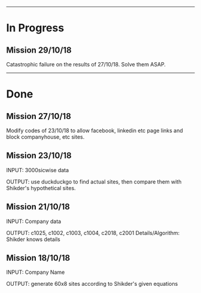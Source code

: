 
---

# In Progress
## Mission 29/10/18
Catastrophic failure on the results of 27/10/18. Solve them ASAP.

---
# Done
## Mission 27/10/18
Modify codes of 23/10/18 to allow facebook, linkedin etc page links and block 
companyhouse, etc sites.

## Mission 23/10/18
 INPUT: 3000sicwise data

OUTPUT: use duckduckgo to find actual sites, then compare them with Shikder's
 hypothetical sites.

## Mission 21/10/18
INPUT: Company data

OUTPUT: c1025, c1002, c1003, c1004, c2018, c2001
Details/Algorithm: Shikder knows details 

## Mission 18/10/18
INPUT: Company Name

 OUTPUT: generate 60x8 sites according to Shikder's given equations
